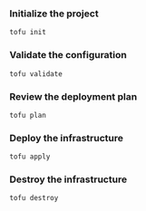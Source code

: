 ### Initialize the project

`tofu init`

### Validate the configuration

`tofu validate`

### Review the deployment plan

`tofu plan`

### Deploy the infrastructure

`tofu apply`

### Destroy the infrastructure

`tofu destroy`